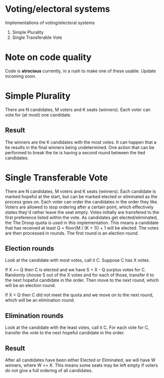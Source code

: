 # Voting/electoral systems

Implementations of voting/electoral systems

1. Simple Plurality
2. Single Transferable Vote

# Note on code quality
Code is **atrocious** currently, in a rush to make one of these usable.
Update incoming soon.

# Simple Plurality

There are N candidates, M voters and K seats (winners).
Each voter can vote for (at most) one candidate.

## Result

The winners are the K candidates with the most votes.
It can happen that a tie results in the final winners being undetermined.
One action that can be performed to break the tie is having a second round between the tied candidates.

# Single Transferable Vote

There are N candidates, M voters and K seats (winners).
Each candidate is marked hopeful at the start, but can be marked elected or eliminated as the process goes on.
Each voter can order the candidates in the order they like.
Voters are allowed to stop ordering after a certain point, which effectively states they'd rather leave the seat empty.
Votes initially are transfered to the first preference listed within the vote.
As candidates get elected/eliminated, the
The Droop quota is used in this implementation.
This means a candidate that has received at least Q = floor(M / (K + 1)) + 1 will be elected.
The votes are then processed in rounds.
The first round is an election round.

## Election rounds

Look at the candidate with most votes, call it C.
Suppose C has X votes.

If X >= Q then C is elected and we have S = X - Q surplus votes for C.
Randomly choose S out of the X votes and for each of those, transfer it to the next hopeful candidate in the order.
Then move to the next round, which will be an election round.

If X < Q then C did not meet the quota and we move on to the next round, which will be an elimination round.

## Elimination rounds

Look at the candidate with the least votes, call it C.
For each vote for C, transfer the vote to the next hopeful candidate in the order.

## Result

After all candidates have been either Elected or Eliminated, we will have W winners, where W <= K.
This means some seats may be left empty if voters do not give a full ordering of all candidates.

